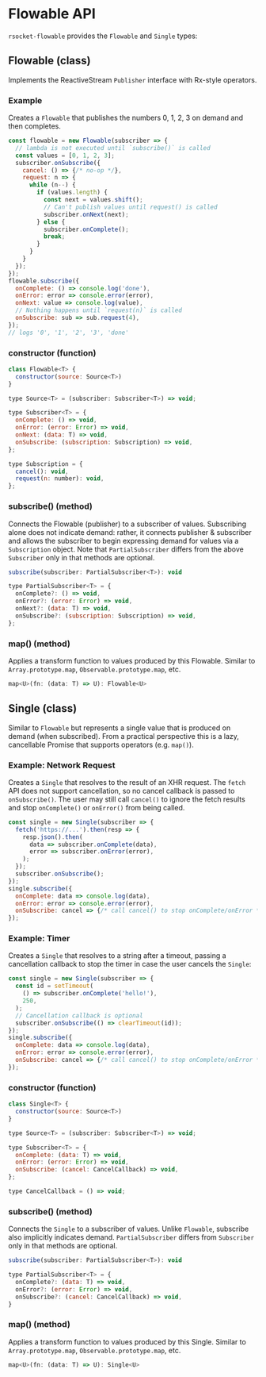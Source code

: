 # Flowable API

`rsocket-flowable` provides the `Flowable` and `Single` types:

## Flowable (class)

Implements the ReactiveStream `Publisher` interface with Rx-style operators.

### Example

Creates a `Flowable` that publishes the numbers 0, 1, 2, 3 on demand and then
completes.

```javascript
const flowable = new Flowable(subscriber => {
  // lambda is not executed until `subscribe()` is called
  const values = [0, 1, 2, 3];
  subscriber.onSubscribe({
    cancel: () => {/* no-op */},
    request: n => {
      while (n--) {
        if (values.length) {
          const next = values.shift();
          // Can't publish values until request() is called
          subscriber.onNext(next);
        } else {
          subscriber.onComplete();
          break;
        }
      }
    }
  });
});
flowable.subscribe({
  onComplete: () => console.log('done'),
  onError: error => console.error(error),
  onNext: value => console.log(value),
  // Nothing happens until `request(n)` is called
  onSubscribe: sub => sub.request(4),
});
// logs '0', '1', '2', '3', 'done'

```

### constructor (function)

```javascript
class Flowable<T> {
  constructor(source: Source<T>)
}

type Source<T> = (subscriber: Subscriber<T>) => void;

type Subscriber<T> = {
  onComplete: () => void,
  onError: (error: Error) => void,
  onNext: (data: T) => void,
  onSubscribe: (subscription: Subscription) => void,
};

type Subscription = {
  cancel(): void,
  request(n: number): void,
};
```

### subscribe() (method)

Connects the Flowable (publisher) to a subscriber of values. Subscribing alone
does not indicate demand: rather, it connects publisher & subscriber and allows
the subscriber to begin expressing demand for values via a `Subscription`
object. Note that `PartialSubscriber` differs from the above `Subscriber` only
in that methods are optional. 

```javascript
subscribe(subscriber: PartialSubscriber<T>): void

type PartialSubscriber<T> = {
  onComplete?: () => void,
  onError?: (error: Error) => void,
  onNext?: (data: T) => void,
  onSubscribe?: (subscription: Subscription) => void,
};
```

### map() (method)

Applies a transform function to values produced by this Flowable. Similar to
`Array.prototype.map`, `Observable.prototype.map`, etc.

```javascript
map<U>(fn: (data: T) => U): Flowable<U>
```

## Single (class)

Similar to `Flowable` but represents a single value that is produced on demand
(when subscribed). From a practical perspective this is a lazy, cancellable
Promise that supports operators (e.g. `map()`).

### Example: Network Request

Creates a `Single` that resolves to the result of an XHR request. The `fetch`
API does not support cancellation, so no cancel callback is passed to
`onSubscribe()`. The user may still call `cancel()` to ignore the fetch 
results and stop `onComplete()` or `onError()` from being called.

```javascript
const single = new Single(subscriber => {
  fetch('https://...').then(resp => {
    resp.json().then(
      data => subscriber.onComplete(data),
      error => subscriber.onError(error),
    );
  });
  subscriber.onSubscribe();
});
single.subscribe({
  onComplete: data => console.log(data),
  onError: error => console.error(error),
  onSubscribe: cancel => {/* call cancel() to stop onComplete/onError */},
});
```

### Example: Timer

Creates a `Single` that resolves to a string after a timeout, passing a
cancellation callback to stop the timer in case the user cancels the `Single`:

```javascript
const single = new Single(subscriber => {
  const id = setTimeout(
    () => subscriber.onComplete('hello!'),
    250,
  );
  // Cancellation callback is optional
  subscriber.onSubscribe(() => clearTimeout(id));
});
single.subscribe({
  onComplete: data => console.log(data),
  onError: error => console.error(error),
  onSubscribe: cancel => {/* call cancel() to stop onComplete/onError */},
});
```

### constructor (function)

```javascript
class Single<T> {
  constructor(source: Source<T>)
}

type Source<T> = (subscriber: Subscriber<T>) => void;

type Subscriber<T> = {
  onComplete: (data: T) => void,
  onError: (error: Error) => void,
  onSubscribe: (cancel: CancelCallback) => void,
};

type CancelCallback = () => void;
```

### subscribe() (method)

Connects the `Single` to a subscriber of values. Unlike `Flowable`, subscribe
also implicitly indicates demand. `PartialSubscriber` differs from `Subscriber`
only in that methods are optional.

```javascript
subscribe(subscriber: PartialSubscriber<T>): void

type PartialSubscriber<T> = {
  onComplete?: (data: T) => void,
  onError?: (error: Error) => void,
  onSubscribe?: (cancel: CancelCallback) => void,
}
```

### map() (method)

Applies a transform function to values produced by this Single. Similar to
`Array.prototype.map`, `Observable.prototype.map`, etc.

```javascript
map<U>(fn: (data: T) => U): Single<U>
```
